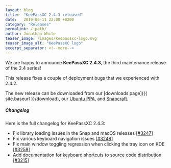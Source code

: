 ```yaml
---
layout: blog
title:  "KeePassXC 2.4.3 released"
date:   2019-06-11 22:00 +0200
category: "Releases"
permalink: /:path/
author: Jonathan White
teaser_image: /images/keepassxc-logo.svg
teaser_image_alt: "KeePassXC logo"
excerpt_separator: <!--more-->
---
```


We are happy to announce **KeePassXC 2.4.3**, the third maintenance release of the 2.4 series!

This release fixes a couple of deployment bugs that we experienced with 2.4.2.

<!--more-->

The new release can be downloaded from our
[downloads page]({{ site.baseurl }}/download), our
[Ubuntu PPA](https://launchpad.net/~phoerious/+archive/ubuntu/keepassxc/),
and [Snapcraft](https://snapcraft.io/keepassxc/).

<h5 id="changelog" style="clear: left">Changelog</h5>

Here is the full changelog for KeePassXC 2.4.3:

- Fix library loading issues in the Snap and macOS releases [[#3247](https://github.com/keepassxreboot/keepassxc/issues/3247)]
- Fix various keyboard navigation issues [[#3248](https://github.com/keepassxreboot/keepassxc/issues/3248)]
- Fix main window toggling regression when clicking the tray icon on KDE [[#3258](https://github.com/keepassxreboot/keepassxc/issues/3258)]
- Add documentation for keyboard shortcuts to source code distribution [[#3215](https://github.com/keepassxreboot/keepassxc/issues/3215)]
